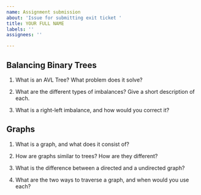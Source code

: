 ```yaml
---
name: Assignment submission
about: 'Issue for submitting exit ticket '
title: YOUR FULL NAME
labels: ''
assignees: ''

---
```


## Balancing Binary Trees

1. What is an AVL Tree? What problem does it solve?

2. What are the different types of imbalances? Give a short description of each. 

3. What is a right-left imbalance, and how would you correct it? 

## Graphs

1. What is a graph, and what does it consist of? 

2. How are graphs similar to trees? How are they different? 

3. What is the difference between a directed and a undirected graph? 

4. What are the two ways to traverse a graph, and when would you use each?
